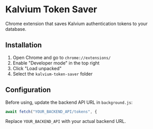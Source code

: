 # Kalvium Token Saver

Chrome extension that saves Kalvium authentication tokens to your database.

## Installation

1. Open Chrome and go to `chrome://extensions/`
2. Enable "Developer mode" in the top right
3. Click "Load unpacked"
4. Select the `kalvium-token-saver` folder

## Configuration

Before using, update the backend API URL in `background.js`:

```js
await fetch("YOUR_BACKEND_API/tokens", {
```

Replace `YOUR_BACKEND_API` with your actual backend URL.
